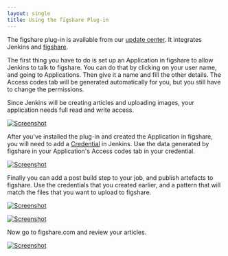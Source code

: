 ```yaml
---
layout: single
title: Using the figshare Plug-in
---
```


<p>
	The figshare plug-in is available from our
	<a href="https://biouno.org/jenkins-update-site.html">update center</a>.
	It integrates Jenkins and <a href="https://figshare.com">figshare</a>.
</p>

<p>
	The first thing you have to do is set up an Application in figshare to
	allow Jenkins to talk to figshare. You can do that by clicking on your user
	name, and going to Applications. Then give it a name and fill the other details. 
	The Access codes tab will be generated automatically for you, but you still have
	to change the permissions.
</p>

<p>
	Since Jenkins will be creating articles and uploading images, your application
	needs full read and write access.
</p>

<p class="center">
	<a href="/img/tutorials/using-the-figshare-plugin/screenshot_figshare_001.png"> <img src="/img/tutorials/using-the-figshare-plugin/screenshot_figshare_001.png" alt="Screenshot">
	</a>
</p>

<p>
	After you've installed the plug-in and created the Application in figshare, you
	will need to add a <a href="https://wiki.jenkins.io/display/JENKINS/Credentials+Plugin">Credential</a>
	in Jenkins. Use the data generated by figshare in your Application's Access codes tab
	in your credential.
</p>

<p class="center">
	<a href="/img/tutorials/using-the-figshare-plugin/screenshot_figshare_002.png"> <img src="/img/tutorials/using-the-figshare-plugin/screenshot_figshare_002.png" alt="Screenshot">
	</a>
</p>

<p>
	Finally you can add a post build step to your job, and publish artefacts to
	figshare. Use the credentials that you created earlier, and a pattern that
	will match the files that you want to upload to figshare.
</p>

<p class="center">
	<a href="/img/tutorials/using-the-figshare-plugin/screenshot_figshare_003.png"> <img src="/img/tutorials/using-the-figshare-plugin/screenshot_figshare_003.png" alt="Screenshot">
	</a>
</p>

<p class="center">
	<a href="/img/tutorials/using-the-figshare-plugin/screenshot_figshare_004.png"> <img src="/img/tutorials/using-the-figshare-plugin/screenshot_figshare_004.png" alt="Screenshot">
	</a>
</p>

<p>Now go to figshare.com and review your articles.</p>

<p class="center">
	<a href="/img/tutorials/using-the-figshare-plugin/screenshot_figshare_005.png"> <img src="/img/tutorials/using-the-figshare-plugin/screenshot_figshare_005.png" alt="Screenshot">
	</a>
</p>
